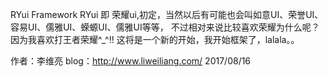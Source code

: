 RYui Framework 
RYui 即 荣耀ui,初定，当然以后有可能也会叫如意UI、荣誉UI、容易UI、儒雅UI、蝾螈UI、儒雅UI等等，
不过相对来说比较喜欢荣耀为什么呢？因为我喜欢打王者荣耀^_^!!
这将是一个新的开始，我开始框架了，lalala。。

作者：李维亮
blog：http://www.liweiliang.com/
2017/08/16
